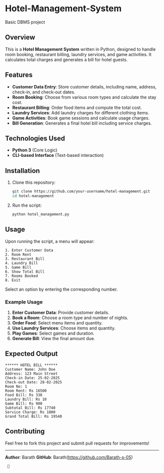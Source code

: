 # Hotel-Management-System
Basic DBMS project

## Overview
This is a **Hotel Management System** written in Python, designed to handle room booking, restaurant billing, laundry services, and game activities. It calculates total charges and generates a bill for hotel guests.

## Features
- **Customer Data Entry**: Store customer details, including name, address, check-in, and check-out dates.
- **Room Booking**: Choose from various room types and calculate the stay cost.
- **Restaurant Billing**: Order food items and compute the total cost.
- **Laundry Services**: Add laundry charges for different clothing items.
- **Game Activities**: Book game sessions and calculate usage charges.
- **Bill Generation**: Generates a final hotel bill including service charges.

## Technologies Used
- **Python 3** (Core Logic)
- **CLI-based Interface** (Text-based interaction)

## Installation
1. Clone this repository:
   ```bash
   git clone https://github.com/your-username/hotel-management.git
   cd hotel-management
   ```
2. Run the script:
   ```bash
   python hotel_management.py
   ```

## Usage
Upon running the script, a menu will appear:
```
1. Enter Customer Data
2. Room Rent
3. Restaurant Bill
4. Laundry Bill
5. Game Bill
6. Show Total Bill
7. Rooms Booked
8. Exit
```
Select an option by entering the corresponding number.

### Example Usage
1. **Enter Customer Data**: Provide customer details.
2. **Book a Room**: Choose a room type and number of nights.
3. **Order Food**: Select menu items and quantity.
4. **Use Laundry Services**: Choose items and quantity.
5. **Play Games**: Select games and duration.
6. **Generate Bill**: View the final amount due.

## Expected Output
```
****** HOTEL BILL ******
Customer Name: John Doe
Address: 123 Main Street
Check-in Date: 25-02-2025
Check-out Date: 28-02-2025
Room No: 1
Room Rent: Rs 16500
Food Bill: Rs 330
Laundry Bill: Rs 10
Game Bill: Rs 900
Subtotal Bill: Rs 17740
Service Charge: Rs 1800
Grand Total Bill: Rs 19540
```

## Contributing
Feel free to fork this project and submit pull requests for improvements!

---
**Author**: Barath 
**GitHub**: Barath(https://github.com/Barath-s-05)  
```
 🚀
